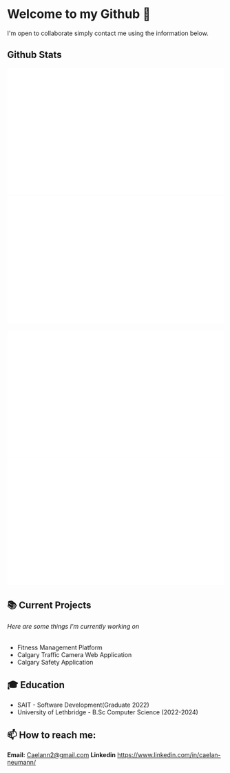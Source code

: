 
# Welcome to my Github 👋

I'm open to collaborate simply contact me using the information below.
## Github Stats
![](https://raw.githubusercontent.com/CaelanX/github-stats/master/generated/overview.svg#gh-dark-mode-only)
![](https://raw.githubusercontent.com/CaelanX/github-stats/master/generated/overview.svg#gh-light-mode-only)

![](https://raw.githubusercontent.com/CaelanX/github-stats/master/generated/languages.svg#gh-dark-mode-only)
![](https://raw.githubusercontent.com/CaelanX/github-stats/master/generated/languages.svg#gh-light-mode-only)

## :books: Current Projects
###### Here are some things I'm currently working on
* Fitness Management Platform
* Calgary Traffic Camera Web Application
* Calgary Safety Application
## :mortar_board: Education
* SAIT -  Software Development(Graduate 2022)
* University of Lethbridge - B.Sc Computer Science (2022-2024)

## 📫 How to reach me:
**Email:** Caelann2@gmail.com
**Linkedin** https://www.linkedin.com/in/caelan-neumann/


